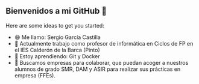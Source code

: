 ## Bienvenidos a mi GitHub 👋

Here are some ideas to get you started:
- 😄 Me llamo: Sergio García Castilla
- 🔭 Actualmente trabajo como profesor de informática en Ciclos de FP en el IES Calderón de la Barca (Pinto)
- 🌱 Estoy aprendiendo: Git y Docker
- 👯 Buscamos empresas para colaborar, que puedan acoger a nuestros alumnos de grado SMR, DAM y ASIR para realizar sus prácticas en empresa (FFEs).


